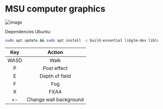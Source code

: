 # MSU computer graphics

![image](https://github.com/user-attachments/assets/fc2fa621-3351-4b72-b9af-4222462b1469)

Dependencies Ubuntu:
```bash
sudo apt update && sudo apt install -y build-essential libglm-dev liblodepng-dev libglfw3-dev libglew-dev cmake
```

|    Key   |    Action     |
|:----------:|:-------------:|
|WASD|Walk|
|P|Post effect|
|E|Depth of field|
|F|Fog|
|X|FXAA|
|+-|Change wall background|
